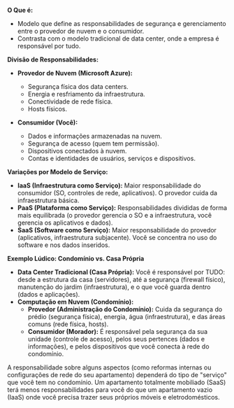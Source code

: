 **O Que é:**

* Modelo que define as responsabilidades de segurança e gerenciamento entre o provedor de nuvem e o consumidor.
* Contrasta com o modelo tradicional de data center, onde a empresa é responsável por tudo.

**Divisão de Responsabilidades:**

* **Provedor de Nuvem (Microsoft Azure):**
    * Segurança física dos data centers.
    * Energia e resfriamento da infraestrutura.
    * Conectividade de rede física.
    * Hosts físicos.

* **Consumidor (Você):**
    * Dados e informações armazenadas na nuvem.
    * Segurança de acesso (quem tem permissão).
    * Dispositivos conectados à nuvem.
    * Contas e identidades de usuários, serviços e dispositivos.

**Variações por Modelo de Serviço:**

* **IaaS (Infraestrutura como Serviço):** Maior responsabilidade do consumidor (SO, controles de rede, aplicativos). O provedor cuida da infraestrutura básica.
* **PaaS (Plataforma como Serviço):** Responsabilidades divididas de forma mais equilibrada (o provedor gerencia o SO e a infraestrutura, você gerencia os aplicativos e dados).
* **SaaS (Software como Serviço):** Maior responsabilidade do provedor (aplicativos, infraestrutura subjacente). Você se concentra no uso do software e nos dados inseridos.

**Exemplo Lúdico: Condomínio vs. Casa Própria**

* **Data Center Tradicional (Casa Própria):** Você é responsável por TUDO: desde a estrutura da casa (servidores), até a segurança (firewall físico), manutenção do jardim (infraestrutura), e o que você guarda dentro (dados e aplicações).
* **Computação em Nuvem (Condomínio):**
    * **Provedor (Administração do Condomínio):** Cuida da segurança do prédio (segurança física), energia, água (infraestrutura), e das áreas comuns (rede física, hosts).
    * **Consumidor (Morador):** É responsável pela segurança da sua unidade (controle de acesso), pelos seus pertences (dados e informações), e pelos dispositivos que você conecta à rede do condomínio.

A responsabilidade sobre alguns aspectos (como reformas internas ou configurações de rede do seu apartamento) dependerá do tipo de "serviço" que você tem no condomínio. Um apartamento totalmente mobiliado (SaaS) terá menos responsabilidades para você do que um apartamento vazio (IaaS) onde você precisa trazer seus próprios móveis e eletrodomésticos.
